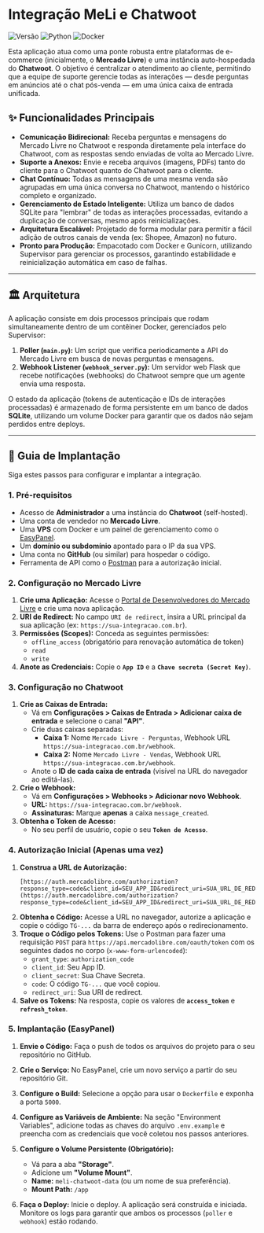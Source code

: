 # Integração MeLi e Chatwoot

![Versão](https://img.shields.io/badge/versão-2.2-blue)
![Python](https://img.shields.io/badge/Python-3.10%2B-yellow.svg)
![Docker](https://img.shields.io/badge/Docker-blue.svg?logo=docker)

Esta aplicação atua como uma ponte robusta entre plataformas de e-commerce (inicialmente, o **Mercado Livre**) e uma instância auto-hospedada do **Chatwoot**. O objetivo é centralizar o atendimento ao cliente, permitindo que a equipe de suporte gerencie todas as interações — desde perguntas em anúncios até o chat pós-venda — em uma única caixa de entrada unificada.

## ✨ Funcionalidades Principais

* **Comunicação Bidirecional:** Receba perguntas e mensagens do Mercado Livre no Chatwoot e responda diretamente pela interface do Chatwoot, com as respostas sendo enviadas de volta ao Mercado Livre.
* **Suporte a Anexos:** Envie e receba arquivos (imagens, PDFs) tanto do cliente para o Chatwoot quanto do Chatwoot para o cliente.
* **Chat Contínuo:** Todas as mensagens de uma mesma venda são agrupadas em uma única conversa no Chatwoot, mantendo o histórico completo e organizado.
* **Gerenciamento de Estado Inteligente:** Utiliza um banco de dados SQLite para "lembrar" de todas as interações processadas, evitando a duplicação de conversas, mesmo após reinicializações.
* **Arquitetura Escalável:** Projetado de forma modular para permitir a fácil adição de outros canais de venda (ex: Shopee, Amazon) no futuro.
* **Pronto para Produção:** Empacotado com Docker e Gunicorn, utilizando Supervisor para gerenciar os processos, garantindo estabilidade e reinicialização automática em caso de falhas.

---

## 🏛️ Arquitetura

A aplicação consiste em dois processos principais que rodam simultaneamente dentro de um contêiner Docker, gerenciados pelo Supervisor:

1.  **Poller (`main.py`):** Um script que verifica periodicamente a API do Mercado Livre em busca de novas perguntas e mensagens.
2.  **Webhook Listener (`webhook_server.py`):** Um servidor web Flask que recebe notificações (webhooks) do Chatwoot sempre que um agente envia uma resposta.

O estado da aplicação (tokens de autenticação e IDs de interações processadas) é armazenado de forma persistente em um banco de dados **SQLite**, utilizando um volume Docker para garantir que os dados não sejam perdidos entre deploys.

---

## 🚀 Guia de Implantação

Siga estes passos para configurar e implantar a integração.

### 1. Pré-requisitos

* Acesso de **Administrador** a uma instância do **Chatwoot** (self-hosted).
* Uma conta de vendedor no **Mercado Livre**.
* Uma **VPS** com Docker e um painel de gerenciamento como o [EasyPanel](https://easypanel.io/).
* Um **domínio ou subdomínio** apontado para o IP da sua VPS.
* Uma conta no **GitHub** (ou similar) para hospedar o código.
* Ferramenta de API como o [Postman](https://www.postman.com/downloads/) para a autorização inicial.

### 2. Configuração no Mercado Livre

1.  **Crie uma Aplicação:** Acesse o [Portal de Desenvolvedores do Mercado Livre](https://developers.mercadolivre.com.br/) e crie uma nova aplicação.
2.  **URI de Redirect:** No campo `URI de redirect`, insira a URL principal da sua aplicação (ex: `https://sua-integracao.com.br`).
3.  **Permissões (Scopes):** Conceda as seguintes permissões:
    * `offline_access` (obrigatório para renovação automática de token)
    * `read`
    * `write`
4.  **Anote as Credenciais:** Copie o **`App ID`** e a **`Chave secreta (Secret Key)`**.

### 3. Configuração no Chatwoot

1.  **Crie as Caixas de Entrada:**
    * Vá em **Configurações > Caixas de Entrada > Adicionar caixa de entrada** e selecione o canal **"API"**.
    * Crie duas caixas separadas:
        * **Caixa 1:** Nome `Mercado Livre - Perguntas`, Webhook URL `https://sua-integracao.com.br/webhook`.
        * **Caixa 2:** Nome `Mercado Livre - Vendas`, Webhook URL `https://sua-integracao.com.br/webhook`.
    * Anote o **ID de cada caixa de entrada** (visível na URL do navegador ao editá-las).
2.  **Crie o Webhook:**
    * Vá em **Configurações > Webhooks > Adicionar novo Webhook**.
    * **URL:** `https://sua-integracao.com.br/webhook`.
    * **Assinaturas:** Marque **apenas** a caixa `message_created`.
3.  **Obtenha o Token de Acesso:**
    * No seu perfil de usuário, copie o seu **`Token de Acesso`**.

### 4. Autorização Inicial (Apenas uma vez)

1.  **Construa a URL de Autorização:**
    ```
    [https://auth.mercadolibre.com/authorization?response_type=code&client_id=SEU_APP_ID&redirect_uri=SUA_URL_DE_REDIRECT](https://auth.mercadolibre.com/authorization?response_type=code&client_id=SEU_APP_ID&redirect_uri=SUA_URL_DE_REDIRECT)
    ```
2.  **Obtenha o Código:** Acesse a URL no navegador, autorize a aplicação e copie o código `TG-...` da barra de endereço após o redirecionamento.
3.  **Troque o Código pelos Tokens:** Use o Postman para fazer uma requisição `POST` para `https://api.mercadolibre.com/oauth/token` com os seguintes dados no corpo (`x-www-form-urlencoded`):
    * `grant_type`: `authorization_code`
    * `client_id`: Seu App ID.
    * `client_secret`: Sua Chave Secreta.
    * `code`: O código `TG-...` que você copiou.
    * `redirect_uri`: Sua URI de redirect.
4.  **Salve os Tokens:** Na resposta, copie os valores de **`access_token`** e **`refresh_token`**.

### 5. Implantação (EasyPanel)

1.  **Envie o Código:** Faça o push de todos os arquivos do projeto para o seu repositório no GitHub.
2.  **Crie o Serviço:** No EasyPanel, crie um novo serviço a partir do seu repositório Git.
3.  **Configure o Build:** Selecione a opção para usar o `Dockerfile` e exponha a porta `5000`.
4.  **Configure as Variáveis de Ambiente:** Na seção "Environment Variables", adicione todas as chaves do arquivo `.env.example` e preencha com as credenciais que você coletou nos passos anteriores.
5.  **Configure o Volume Persistente (Obrigatório):**
    * Vá para a aba **"Storage"**.
    * Adicione um **"Volume Mount"**.
    * **Name:** `meli-chatwoot-data` (ou um nome de sua preferência).
    * **Mount Path:** `/app`

6.  **Faça o Deploy:** Inicie o deploy. A aplicação será construída e iniciada. Monitore os logs para garantir que ambos os processos (`poller` e `webhook`) estão rodando.




